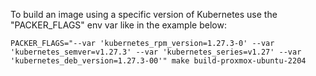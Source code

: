 To build an image using a specific version of Kubernetes use the "PACKER_FLAGS" env var like in the example below:

```
PACKER_FLAGS="--var 'kubernetes_rpm_version=1.27.3-0' --var 'kubernetes_semver=v1.27.3' --var 'kubernetes_series=v1.27' --var 'kubernetes_deb_version=1.27.3-00'" make build-proxmox-ubuntu-2204
```
